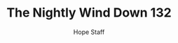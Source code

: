 ---
image: /assets/img/nwd/132_nwd_psalm_10_14_b_msg.png
title: The Nightly Wind Down 132
number: 132
categories:
  - The Nightly Wind Down
author: Hope Staff
notes: The Nightly Wind Down 132
embed: >-
  EMBED_GOES_HERE
transcript: >-
  SOME LINES OF TEXT START HERE
---